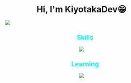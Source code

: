 <div align="center">
  <h1 aligh="center">Hi, I'm <b>KiyotakaDev</b>😁</h1>
</div>

<img src="https://w.wallhaven.cc/full/jx/wallhaven-jxyopy.png" />

<div id="user-content-toc">
  <ul align="center">
    <summary><h2 style="color: #00FFF0">Skills</h2></summary>
  </ul>
</div>
<!--tech stack icons-->
<p align="center">
  <a href="https://skillicons.dev">
    <img src="https://skillicons.dev/icons?i=html,css,javascript,react,tailwind,threejs,nodejs,express,mongodb,postgres,git,github,vscode&perline=7">
  </a>
</p>

<div id="user-content-toc">
  <ul align="center">
    <summary><h2 style="color: #00FFF0">Learning</h2></summary>
  </ul>
</div>
<!--tech stack icons-->
<p align="center">
  <a href="https://skillicons.dev">
    <img src="https://skillicons.dev/icons?i=dart,flutter,cs,dotnet,firebase,unity,py,prisma&perline=7">
  </a>
</p>

<!--
**KiyotakaDev/KiyotakaDev** is a ✨ _special_ ✨ repository because its `README.md` (this file) appears on your GitHub profile.

Here are some ideas to get you started:

- 🔭 I’m currently working on ...
- 🌱 I’m currently learning ...
- 👯 I’m looking to collaborate on ...
- 🤔 I’m looking for help with ...
- 💬 Ask me about ...
- 📫 How to reach me: ...
- 😄 Pronouns: ...
- ⚡ Fun fact: ...
  -->
